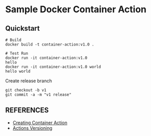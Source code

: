 # Sample Docker Container Action

## Quickstart

```
# Build
docker build -t container-action:v1.0 . 

# Test Run
docker run -it container-action:v1.0 
hello 
docker run -it container-action:v1.0 world
hello world
```

Create release branch
```
git checkout -b v1
git commit -a -m "v1 release"
```


## REFERENCES
- [Creating Container Action](https://github.com/actions/toolkit/blob/master/docs/container-action.md)
- [Actions Versioning](https://github.com/actions/toolkit/blob/master/docs/action-versioning.md)
